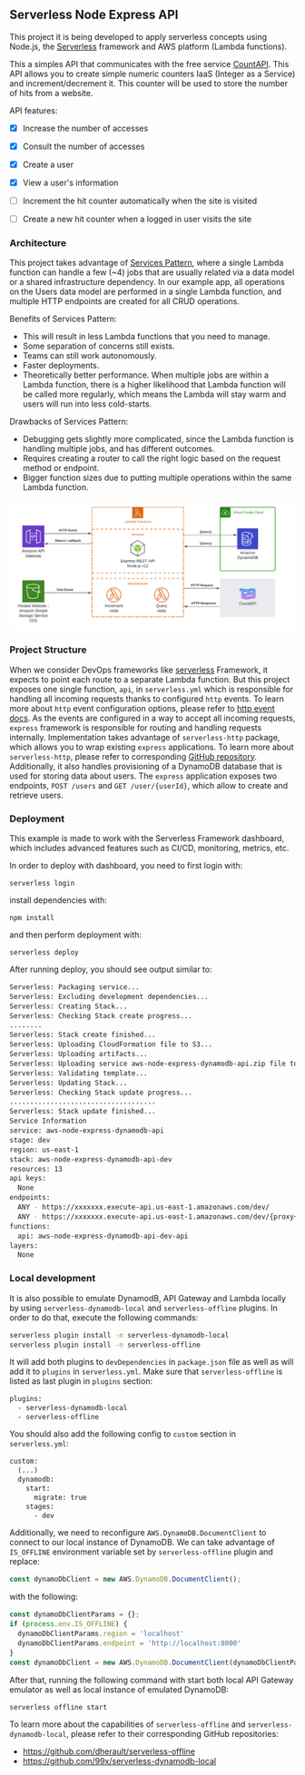 ﻿## Serverless Node Express API

This project it is being developed to apply serverless concepts using Node.js, the [Serverless](https://www.serverless.com/) framework and AWS platform (Lambda functions).

This a simples API that communicates with the free service [CountAPI](https://countapi.xyz/). This API allows you to create simple numeric counters IaaS (Integer as a Service) and increment/decrement it. This counter will be used to store the number of hits from a website.

API features:

- [x] Increase the number of accesses
- [x] Consult the number of accesses
- [x] Create a user
- [x] View a user's information
- [ ] Increment the hit counter automatically when the site is visited
- [ ] Create a new hit counter when a logged in user visits the site


### Architecture

This project takes advantage of [Services Pattern](https://www.serverless.com/blog/serverless-architecture-code-patterns), where a single Lambda function can handle a few (~4) jobs that are usually related via a data model or a shared infrastructure dependency. In our example app, all operations on the Users data model are performed in a single Lambda function, and multiple HTTP endpoints are created for all CRUD operations.

Benefits of Services Pattern:

- This will result in less Lambda functions that you need to manage.
- Some separation of concerns still exists.
- Teams can still work autonomously.
- Faster deployments.
- Theoretically better performance. When multiple jobs are within a Lambda function, there is a higher likelihood that Lambda function will be called more regularly, which means the Lambda will stay warm and users will run into less cold-starts.

Drawbacks of Services Pattern:

- Debugging gets slightly more complicated, since the Lambda function is handling multiple jobs, and has different outcomes.
- Requires creating a router to call the right logic based on the request method or endpoint.
- Bigger function sizes due to putting multiple operations within the same Lambda function.

![Architecture](https://github.com/davicedraz/serverless-visit-counter/blob/master/docs/images/SVC%20-%20v1.1.0.png?raw=true)


### Project Structure

When we consider DevOps frameworks like [serverless](https://www.serverless.com/) Framework, it expects to point each route to a separate Lambda function. But this project exposes one single function, `api`, in `serverless.yml` which is responsible for handling all incoming requests thanks to configured `http` events. To learn more about `http` event configuration options, please refer to [http event docs](https://www.serverless.com/framework/docs/providers/aws/events/apigateway/). As the events are configured in a way to accept all incoming requests, `express` framework is responsible for routing and handling requests internally. Implementation takes advantage of `serverless-http` package, which allows you to wrap existing `express` applications. To learn more about `serverless-http`, please refer to corresponding [GitHub repository](https://github.com/dougmoscrop/serverless-http). Additionally, it also handles provisioning of a DynamoDB database that is used for storing data about users. The `express` application exposes two endpoints, `POST /users` and `GET /user/{userId}`, which allow to create and retrieve users.


### Deployment

This example is made to work with the Serverless Framework dashboard, which includes advanced features such as CI/CD, monitoring, metrics, etc.

In order to deploy with dashboard, you need to first login with:

```
serverless login
```

install dependencies with:

```
npm install
```

and then perform deployment with:

```
serverless deploy
```

After running deploy, you should see output similar to:

```bash
Serverless: Packaging service...
Serverless: Excluding development dependencies...
Serverless: Creating Stack...
Serverless: Checking Stack create progress...
........
Serverless: Stack create finished...
Serverless: Uploading CloudFormation file to S3...
Serverless: Uploading artifacts...
Serverless: Uploading service aws-node-express-dynamodb-api.zip file to S3 (718.53 KB)...
Serverless: Validating template...
Serverless: Updating Stack...
Serverless: Checking Stack update progress...
....................................
Serverless: Stack update finished...
Service Information
service: aws-node-express-dynamodb-api
stage: dev
region: us-east-1
stack: aws-node-express-dynamodb-api-dev
resources: 13
api keys:
  None
endpoints:
  ANY - https://xxxxxxx.execute-api.us-east-1.amazonaws.com/dev/
  ANY - https://xxxxxxx.execute-api.us-east-1.amazonaws.com/dev/{proxy+}
functions:
  api: aws-node-express-dynamodb-api-dev-api
layers:
  None
```

### Local development

It is also possible to emulate DynamodB, API Gateway and Lambda locally by using `serverless-dynamodb-local` and `serverless-offline` plugins. In order to do that, execute the following commands:

```bash
serverless plugin install -n serverless-dynamodb-local
serverless plugin install -n serverless-offline
```

It will add both plugins to `devDependencies` in `package.json` file as well as will add it to `plugins` in `serverless.yml`. Make sure that `serverless-offline` is listed as last plugin in `plugins` section:

```
plugins:
  - serverless-dynamodb-local
  - serverless-offline
```

You should also add the following config to `custom` section in `serverless.yml`:

```
custom:
  (...)
  dynamodb:
    start:
      migrate: true
    stages:
      - dev
```

Additionally, we need to reconfigure `AWS.DynamoDB.DocumentClient` to connect to our local instance of DynamoDB. We can take advantage of `IS_OFFLINE` environment variable set by `serverless-offline` plugin and replace:

```javascript
const dynamoDbClient = new AWS.DynamoDB.DocumentClient();
```

with the following:

```javascript
const dynamoDbClientParams = {};
if (process.env.IS_OFFLINE) {
  dynamoDbClientParams.region = 'localhost'
  dynamoDbClientParams.endpoint = 'http://localhost:8000'
}
const dynamoDbClient = new AWS.DynamoDB.DocumentClient(dynamoDbClientParams);
```

After that, running the following command with start both local API Gateway emulator as well as local instance of emulated DynamoDB:

```bash
serverless offline start
```

To learn more about the capabilities of `serverless-offline` and `serverless-dynamodb-local`, please refer to their corresponding GitHub repositories:
- https://github.com/dherault/serverless-offline
- https://github.com/99x/serverless-dynamodb-local
